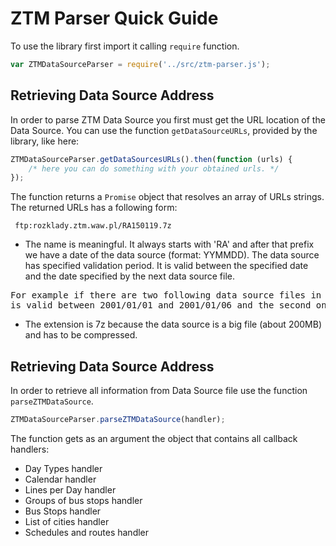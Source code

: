 ZTM Parser Quick Guide
=============

To use the library first import it calling `require` function.

```javascript
var ZTMDataSourceParser = require('../src/ztm-parser.js');
```

Retrieving Data Source Address
-------------------

In order to parse ZTM Data Source you first must get the URL location of the Data Source. You can use the function
`getDataSourceURLs`, provided by the library, like here:

```javascript
ZTMDataSourceParser.getDataSourcesURLs().then(function (urls) {
    /* here you can do something with your obtained urls. */
});
```

The function returns a `Promise` object that resolves an array of URLs strings. The returned URLs has a following form:

```
 ftp:rozklady.ztm.waw.pl/RA150119.7z
```

* The name is meaningful. It always starts with 'RA' and after that prefix we have a date of the data source
(format: YYMMDD). The data source has specified validation period. It is valid between the specified date and the date
specified by the next data source file.

<pre>
For example if there are two following data source files in repository: RA010101.7z and RA.010106.7z then the first file
is valid between 2001/01/01 and 2001/01/06 and the second one is valid from 2001/01/06 till now.
</pre>

* The extension is 7z because the data source is a big file (about 200MB) and has to be compressed.

Retrieving Data Source Address
-------------------

In order to retrieve all information from Data Source file use the function `parseZTMDataSource`.

```javascript
ZTMDataSourceParser.parseZTMDataSource(handler);
```

The function gets as an argument the object that contains all callback handlers:

* Day Types handler
* Calendar handler
* Lines per Day handler
* Groups of bus stops handler
* Bus Stops handler
* List of cities handler
* Schedules and routes handler
